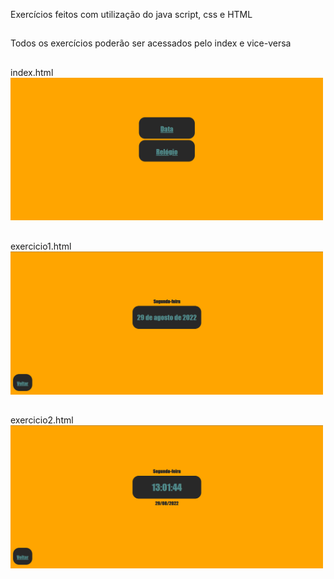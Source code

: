 Exercícios feitos com utilização do java script, css e HTML
##
Todos os exercícios poderão ser acessados pelo index e vice-versa

##
index.html <br>
<img src="zfotoindex.png" width='500' margin-left='100px'>
##
exercicio1.html <br>
<img src="zfotoex1.png" width='500' margin-left='100px'>
##
exercicio2.html <br>
<img src="zfotoex2.png" width='500' margin-left='100px'>
